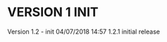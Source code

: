 
VERSION 1  INIT
===============

   Version 1.2 - init
      04/07/2018 14:57  1.2.1  initial release